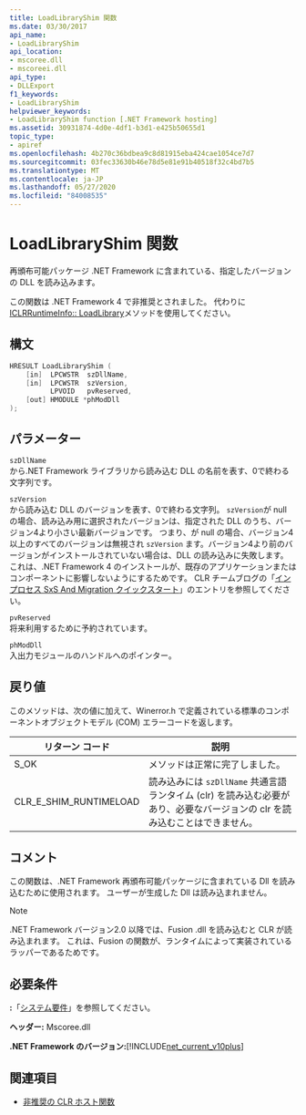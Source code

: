 ```yaml
---
title: LoadLibraryShim 関数
ms.date: 03/30/2017
api_name:
- LoadLibraryShim
api_location:
- mscoree.dll
- mscoreei.dll
api_type:
- DLLExport
f1_keywords:
- LoadLibraryShim
helpviewer_keywords:
- LoadLibraryShim function [.NET Framework hosting]
ms.assetid: 30931874-4d0e-4df1-b3d1-e425b50655d1
topic_type:
- apiref
ms.openlocfilehash: 4b270c36bdbea9c8d81915eba424cae1054ce7d7
ms.sourcegitcommit: 03fec33630b46e78d5e81e91b40518f32c4bd7b5
ms.translationtype: MT
ms.contentlocale: ja-JP
ms.lasthandoff: 05/27/2020
ms.locfileid: "84008535"
---
```

# <a name="loadlibraryshim-function"></a>LoadLibraryShim 関数
再頒布可能パッケージ .NET Framework に含まれている、指定したバージョンの DLL を読み込みます。  
  
 この関数は .NET Framework 4 で非推奨とされました。 代わりに[ICLRRuntimeInfo:: LoadLibrary](iclrruntimeinfo-loadlibrary-method.md)メソッドを使用してください。  
  
## <a name="syntax"></a>構文  
  
```cpp  
HRESULT LoadLibraryShim (  
    [in]  LPCWSTR  szDllName,  
    [in]  LPCWSTR  szVersion,  
          LPVOID   pvReserved,  
    [out] HMODULE *phModDll  
);  
```  
  
## <a name="parameters"></a>パラメーター  
 `szDllName`  
 から.NET Framework ライブラリから読み込む DLL の名前を表す、0で終わる文字列です。  
  
 `szVersion`  
 から読み込む DLL のバージョンを表す、0で終わる文字列。 `szVersion`が null の場合、読み込み用に選択されたバージョンは、指定された DLL のうち、バージョン4より小さい最新バージョンです。 つまり、が null の場合、バージョン4以上のすべてのバージョンは無視され `szVersion` ます。バージョン4より前のバージョンがインストールされていない場合は、DLL の読み込みに失敗します。 これは、.NET Framework 4 のインストールが、既存のアプリケーションまたはコンポーネントに影響しないようにするためです。 CLR チームブログの「[インプロセス SxS And Migration クイックスタート](https://devblogs.microsoft.com/dotnet/in-proc-sxs-and-migration-quick-start/)」のエントリを参照してください。  
  
 `pvReserved`  
 将来利用するために予約されています。  
  
 `phModDll`  
 入出力モジュールのハンドルへのポインター。  
  
## <a name="return-value"></a>戻り値  
 このメソッドは、次の値に加えて、Winerror.h で定義されている標準のコンポーネントオブジェクトモデル (COM) エラーコードを返します。  
  
|リターン コード|説明|  
|-----------------|-----------------|  
|S_OK|メソッドは正常に完了しました。|  
|CLR_E_SHIM_RUNTIMELOAD|読み込みには `szDllName` 共通言語ランタイム (clr) を読み込む必要があり、必要なバージョンの clr を読み込むことはできません。|  
  
## <a name="remarks"></a>コメント  
 この関数は、.NET Framework 再頒布可能パッケージに含まれている Dll を読み込むために使用されます。 ユーザーが生成した Dll は読み込まれません。  
  
> [!NOTE]
> .NET Framework バージョン2.0 以降では、Fusion .dll を読み込むと CLR が読み込まれます。 これは、Fusion の関数が、ランタイムによって実装されているラッパーであるためです。  
  
## <a name="requirements"></a>必要条件  
 **:**「[システム要件](../../get-started/system-requirements.md)」を参照してください。  
  
 **ヘッダー:** Mscoree.dll  
  
 **.NET Framework のバージョン:**[!INCLUDE[net_current_v10plus](../../../../includes/net-current-v10plus-md.md)]  
  
## <a name="see-also"></a>関連項目

- [非推奨の CLR ホスト関数](deprecated-clr-hosting-functions.md)
